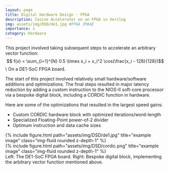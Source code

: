 ```yaml
---
layout: page
title: Digital Hardware Design - FPGA
description: Cosine Accelerator on an FPGA in Verilog
img: assets/img/DSD/de1.jpg #FPGA IMAGE
importance: 1
category: Hardware
---
```


This project involved taking subsequent steps to accelerate an arbitrary vector function:
$$ f(x) = \sum_{i=1}^{N} 0.5 \times x_i + x_i^2 \cos(\frac{x_i - 128}{128})$$ \\
On a DE1-SoC FPGA board.

The start of this project involved relatively small hardware/software additions and optimizations. The final steps resulted in major latency reduction by adding a custom instruction to the NIOS-II soft-core processor via a bespoke digital block, including a CORDIC function in hardware. 

Here are some of the optimizations that resulted in the largest speed gains:
- Custom CORDIC hardware block with optimized iterations/word-length
- Specialized Floating-Point power-of-2 divider
- Optimum instruction and data cache sizes


<div class="row justify-content-sm-center">
    <div class="col-sm-8 mt-3 mt-md-0">
        {% include figure.html path="assets/img/DSD/de1.jpg" title="example image" class="img-fluid rounded z-depth-1" %} 
    </div>
    <div class="col-sm-4 mt-3 mt-md-0">
        {% include figure.html path="assets/img/DSD/cordic.png" title="example image" class="img-fluid rounded z-depth-1" %}
    </div>
</div>
<div class="caption">
    Left: The DE1-SoC FPGA board. Right: Bespoke digital block, implementing the arbitrary vector function mentioned above. 
</div>


